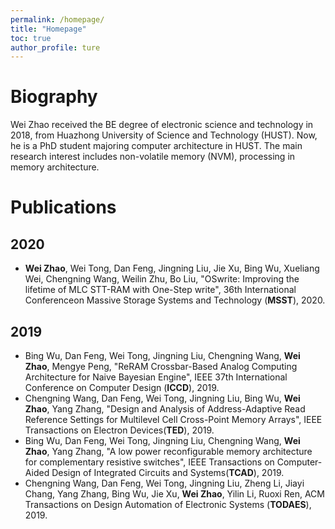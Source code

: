 ```yaml
---
permalink: /homepage/
title: "Homepage"
toc: true
author_profile: ture
---
```


# Biography

Wei Zhao received the BE degree of electronic science and technology in 2018, from Huazhong University of Science and Technology (HUST). Now, he is a PhD student majoring computer architecture in HUST. The main research interest includes non-volatile memory (NVM), processing in memory architecture.

# Publications

## 2020

- **Wei Zhao**, Wei Tong, Dan Feng, Jingning Liu, Jie Xu, Bing Wu, Xueliang Wei, Chengning Wang, Weilin Zhu, Bo Liu, "OSwrite: Improving the lifetime of MLC STT-RAM with One-Step write", 36th International Conferenceon Massive Storage Systems and Technology (**MSST**), 2020.

## 2019

- Bing Wu, Dan Feng, Wei Tong, Jingning Liu, Chengning Wang, **Wei Zhao**, Mengye Peng, "ReRAM Crossbar-Based Analog Computing Architecture for Naive Bayesian Engine",  IEEE 37th International Conference on Computer Design (**ICCD**), 2019.
- Chengning Wang, Dan Feng, Wei Tong, Jingning Liu, Bing Wu, **Wei Zhao**, Yang Zhang, "Design and Analysis of Address-Adaptive Read Reference Settings for Multilevel Cell Cross-Point Memory Arrays", IEEE Transactions on Electron Devices(**TED**), 2019.
- Bing Wu, Dan Feng, Wei Tong, Jingning Liu, Chengning Wang, **Wei Zhao**, Yang Zhang, "A low power reconfigurable memory architecture for complementary resistive switches", IEEE Transactions on Computer-Aided Design of Integrated Circuits and Systems(**TCAD**), 2019.
- Chengning Wang, Dan Feng, Wei Tong, Jingning Liu, Zheng Li, Jiayi Chang, Yang Zhang, Bing Wu, Jie Xu, **Wei Zhao**, Yilin Li, Ruoxi Ren, ACM Transactions on Design Automation of Electronic Systems (**TODAES**), 2019.
